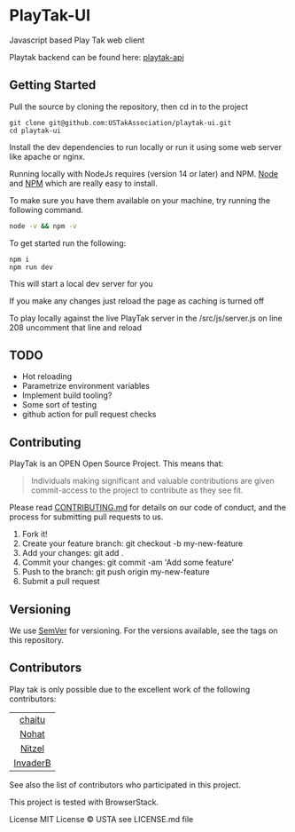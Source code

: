 # PlayTak-UI
Javascript based Play Tak web client

Playtak backend can be found here: [playtak-api](https://github.com/USTakAssociation/playtak-api)

## Getting Started
Pull the source by cloning the repository, then cd in to the project
```
git clone git@github.com:USTakAssociation/playtak-ui.git
cd playtak-ui
```

Install the dev dependencies to run locally or run it using some web server like apache or nginx.

Running locally with NodeJs requires (version 14 or later) and NPM. [Node](http://nodejs.org/) and [NPM](https://npmjs.org/) which are really easy to install.

To make sure you have them available on your machine, try running the following command.

```sh
node -v && npm -v
```

To get started run the following:
```
npm i
npm run dev
```

This will start a local dev server for you 

If you make any changes just reload the page as caching is turned off

To play locally against the live PlayTak server in the /src/js/server.js on line 208 uncomment that line and reload


## TODO
- Hot reloading
- Parametrize environment variables
- Implement build tooling?
- Some sort of testing
- github action for pull request checks

## Contributing
PlayTak is an OPEN Open Source Project. This means that:

> Individuals making significant and valuable contributions are given commit-access to the project to contribute as they see fit.

Please read [CONTRIBUTING.md](docs/CONTRIBUTING.md) for details on our code of conduct, and the process for submitting pull requests to us.

1. Fork it!
2. Create your feature branch: git checkout -b my-new-feature
3. Add your changes: git add .
4. Commit your changes: git commit -am 'Add some feature'
5. Push to the branch: git push origin my-new-feature
6. Submit a pull request

## Versioning
We use [SemVer](http://semver.org/) for versioning. For the versions available, see the tags on this repository.

## Contributors
Play tak is only possible due to the excellent work of the following contributors:

||
:----:|
|[chaitu](https://github.com/chaitu236)|
|[Nohat](https://github.com/NoHatCoder)|
|[Nitzel](https://github.com/nitzel)|
|[InvaderB](https://github.com/invaderb)|

See also the list of contributors who participated in this project.

This project is tested with BrowserStack.

License
MIT License © USTA see LICENSE.md file

